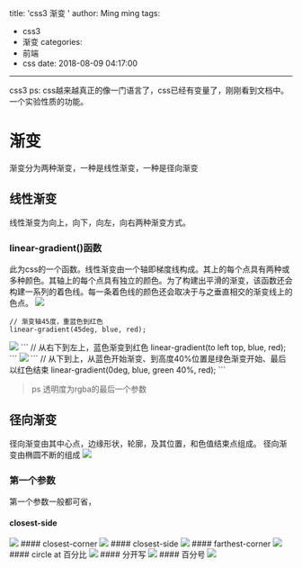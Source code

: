 title: 'css3 渐变 '
author: Ming ming
tags:
  - css3
  - 渐变
categories:
  - 前端
  - css
date: 2018-08-09 04:17:00
---
css3
ps: css越来越真正的像一门语言了，css已经有变量了，刚刚看到文档中。一个实验性质的功能。
# 渐变
渐变分为两种渐变，一种是线性渐变，一种是径向渐变
## 线性渐变
线性渐变为向上，向下，向左，向右两种渐变方式。
### linear-gradient()函数
此为css的一个函数。线性渐变由一个轴即梯度线构成。其上的每个点具有两种或多种颜色。其轴上的每个点具有独立的颜色。为了构建出平滑的渐变，该函数还会构建一系列的着色线。每一条着色线的颜色还会取决于与之垂直相交的渐变线上的色点。
<img src="https://www.iming.info/images/pasted-19.png">
```
// 渐变轴45度，重蓝色到红色
linear-gradient(45deg, blue, red);
```
<img src="https://www.iming.info/images/pasted-20.png">
```
// 从右下到左上，蓝色渐变到红色
linear-gradient(to left top, blue, red);
```

<img src="https://www.iming.info/images/pasted-21.png">
```
// 从下到上，从蓝色开始渐变、到高度40%位置是绿色渐变开始、最后以红色结束 
linear-gradient(0deg, blue, green 40%, red);
```

> ps 透明度为rgba的最后一个参数

## 径向渐变
径向渐变由其中心点，边缘形状，轮廓，及其位置，和色值结束点组成。
径向渐变由椭圆不断的组成
<img src="https://www.iming.info/images/pasted-22.png">
### 第一个参数
第一个参数一般都可省，
#### closest-side
<img src="https://www.iming.info/images/pasted-23.png">
#### closest-corner
<img src="https://www.iming.info/images/pasted-24.png">
#### closest-side
<img src="https://www.iming.info/images/pasted-25.png">
#### farthest-corner
<img src="https://www.iming.info/images/pasted-26.png">
#### circle at 百分比
<img src="https://www.iming.info/images/pasted-27.png">
#### 分开写
<img src="https://melovemingming-1253878077.cos.ap-chengdu.myqcloud.com/blog-image%2F2018%2F07%2F24%2F1.png">
#### 百分号
<img src="https://melovemingming-1253878077.cos.ap-chengdu.myqcloud.com/blog-image%2F2018%2F07%2F24%2F22.png">